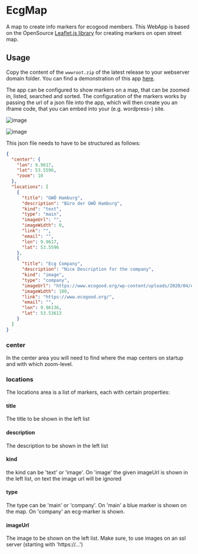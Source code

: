 # EcgMap
A map to create info markers for ecogood members.
This WebApp is based on the OpenSource [Leaflet.js library](https://leafletjs.com/) for creating markers on open street map.

## Usage
Copy the content of the ```wwwroot.zip``` of the latest release to your webserver domain folder. You can find a demonstration of this app [here](https://maximilian-segelken.de).

The app can be configured to show markers on a map, that can be zoomed in, listed, searched and sorted. The configuration of the markers works by passing the url of a json file into the app, which will then create you an iframe code, that you can embed into your (e.g. wordpress-) site.

![image](https://user-images.githubusercontent.com/93731009/186474932-1709c623-7287-4974-9f0b-e36404ae563d.png)

![image](https://user-images.githubusercontent.com/93731009/186477285-e6f671b7-1c0b-43b3-8680-df4082ce6402.png)

This json file needs to have to be structured as follows:
```json
{
  "center": {
    "lon": 9.9617,
    "lat": 53.5596,
    "zoom": 10
  },
  "locations": [
    {
      "title": "GWÖ Hamburg",
      "description": "Büro der GWÖ Hamburg",
      "kind": "text",
      "type": "main",
      "imageUrl": "",
      "imageWidth": 0,
      "link": "",
      "email": "",
      "lon": 9.9617,
      "lat": 53.5596
    },
    {
      "title": "Ecg Company",
      "description": "Nice Description for the company",
      "kind": "image",
      "type": "company",
      "imageUrl": "https://www.ecogood.org/wp-content/uploads/2020/04/ecogood_logo_250x65@2x.png",
      "imageWidth": 100,
      "link": "https://www.ecogood.org/",
      "email": "",
      "lon": 9.96136,
      "lat": 53.53613
    }
  ]
}
```
### center
In the center area you will need to find where the map centers on startup and with which zoom-level.

### locations
The locations area is a list of markers, each with certain properties:
#### title
The title to be shown in the left list
#### description
The description to be shown in the left list
#### kind 
the kind can be 'text' or 'image'. On 'image' the given imageUrl is shown in the left list, on text the image url will be ignored
#### type
The type can be 'main' or 'company'. On 'main' a blue marker is shown on the map. On 'company' an ecg-marker is shown.
#### imageUrl
The image to be shown on the left list. Make sure, to use images on an ssl server (starting with 'https://...')
